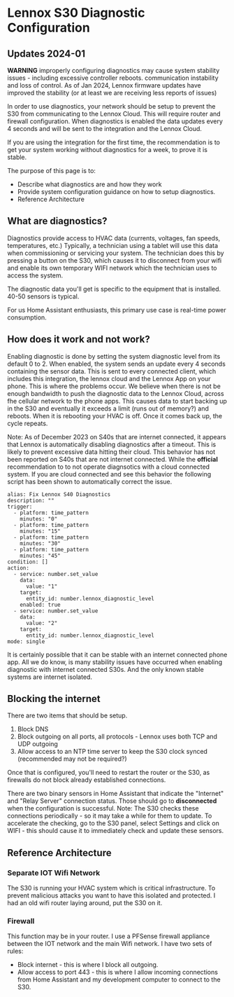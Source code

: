 # Lennox S30 Diagnostic Configuration

## Updates 2024-01

**WARNING** improperly configuring diagnostics may cause system stability issues - including excessive controller reboots. communication instability and loss of control. As of Jan 2024, Lennox firmware updates have improved the stability (or at least we are receiving less reports of issues)

In order to use diagnostics, your network should be setup to prevent the S30 from communicating to the Lennox Cloud. This will require router and firewall configuration. When diagnostics is enabled the data updates every 4 seconds and will be sent to the integration and the Lennox Cloud.

If you are using the integration for the first time, the recommendation is to get your system working without diagnostics for a week, to prove it is stable.

The purpose of this page is to:

- Describe what diagnostics are and how they work
- Provide system configuration guidance on how to setup diagnostics.
- Reference Architecture

## What are diagnostics?

Diagnostics provide access to HVAC data (currents, voltages, fan speeds, temperatures, etc.) Typically, a technician using a tablet will use this data when commissioning or servicing your system. The technician does this by pressing a button on the S30, which causes it to disconnect from your wifi and enable its own temporary WIFI network which the technician uses to access the system.

The diagnostic data you'll get is specific to the equipment that is installed. 40-50 sensors is typical.

For us Home Assistant enthusiasts, this primary use case is real-time power consumption.

## How does it work and not work?

Enabling diagnostic is done by setting the system diagnostic level from its default 0 to 2. When enabled, the system sends an update every 4 seconds containing the sensor data. This is sent to every connected client, which includes this integration, the lennox cloud and the Lennox App on your phone. This is where the problems occur. We believe when there is not be enough bandwidth to push the diagnostic data to the Lennox Cloud, across fhe cellular network to the phone apps. This causes data to start backing up in the S30 and eventually it exceeds a limit (runs out of memory?) and reboots. When it is rebooting your HVAC is off. Once it comes back up, the cycle repeats.

Note:  As of December 2023 on S40s that are internet connected, it appears that Lennox is automatically disabling diagnostics after a timeout. This is likely to prevent excessive data hitting their cloud. This behavior has not been reported on S40s that are not internet connected. While the **official** recommendation to to not operate diagnsotics with a cloud connected system. If you are cloud connected and see this behavior the following script has been shown to automatically correct the issue.

```
alias: Fix Lennox S40 Diagnostics
description: ""
trigger:
  - platform: time_pattern
    minutes: "0"
  - platform: time_pattern
    minutes: "15"
  - platform: time_pattern
    minutes: "30"
  - platform: time_pattern
    minutes: "45"
condition: []
action:
  - service: number.set_value
    data:
      value: "1"
    target:
      entity_id: number.lennox_diagnostic_level
    enabled: true
  - service: number.set_value
    data:
      value: "2"
    target:
      entity_id: number.lennox_diagnostic_level
mode: single
```

It is certainly possible that it can be stable with an internet connected phone app. All we do know, is many stability issues have occurred when enabling diagnostic with internet connected S30s. And the only known stable systems are internet isolated.

## Blocking the internet

There are two items that should be setup.

1.  Block DNS
2.  Block outgoing on all ports, all protocols - Lennox uses both TCP and UDP outgoing
3.  Allow access to an NTP time server to keep the S30 clock synced (recommended may not be required?)

Once that is configured, you'll need to restart the router or the S30, as firewalls do not block already established connections.

There are two binary sensors in Home Assistant that indicate the "Internet" and "Relay Server" connection status. Those should go to **disconnected** when the configuration is successful. Note: The S30 checks these connections periodically - so it may take a while for them to update. To accelerate the checking, go to the S30 panel, select Settings and click on WIFI - this should cause it to immediately check and update these sensors.

## Reference Architecture

### Separate IOT Wifi Network

The S30 is running your HVAC system which is critical infrastructure. To prevent malicious attacks you want to have this isolated and protected. I had an old wifi router laying around, put the S30 on it.

### Firewall

This function may be in your router. I use a PFSense firewall appliance between the IOT network and the main Wifi network. I have two sets of rules:

- Block internet - this is where I block all outgoing.
- Allow access to port 443 - this is where I allow incoming connections from Home Assistant and my development computer to connect to the S30.
